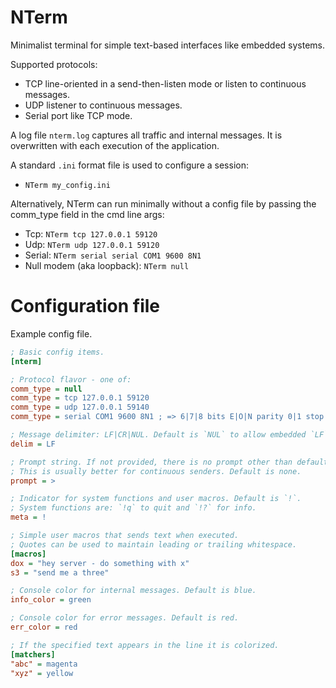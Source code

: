 # NTerm

Minimalist terminal for simple text-based interfaces like embedded systems.

Supported protocols:
- TCP line-oriented in a send-then-listen mode or listen to continuous messages.
- UDP listener to continuous messages.
- Serial port like TCP mode.

A log file `nterm.log` captures all traffic and internal messages. It is overwritten with each execution
of the application.

A standard `.ini` format file is used to configure a session:

- `NTerm my_config.ini`

Alternatively, NTerm can run minimally without a config file by passing the comm_type field in the cmd line args:

- Tcp: `NTerm tcp 127.0.0.1 59120`
- Udp: `NTerm udp 127.0.0.1 59120`
- Serial: `NTerm serial serial COM1 9600 8N1`
- Null modem (aka loopback): `NTerm null`

# Configuration file

Example config file.

```ini
; Basic config items.
[nterm]

; Protocol flavor - one of:
comm_type = null
comm_type = tcp 127.0.0.1 59120
comm_type = udp 127.0.0.1 59140
comm_type = serial COM1 9600 8N1 ; => 6|7|8 bits E|O|N parity 0|1 stop bits

; Message delimiter: LF|CR|NUL. Default is `NUL` to allow embedded `LF` for line string separation.
delim = LF

; Prompt string. If not provided, there is no prompt other than default cursor.
; This is usually better for continuous senders. Default is none.
prompt = >

; Indicator for system functions and user macros. Default is `!`.
; System functions are: `!q` to quit and `!?` for info.
meta = !

; Simple user macros that sends text when executed.
; Quotes can be used to maintain leading or trailing whitespace.
[macros]
dox = "hey server - do something with x"
s3 = "send me a three"

; Console color for internal messages. Default is blue.
info_color = green

; Console color for error messages. Default is red.
err_color = red

; If the specified text appears in the line it is colorized.
[matchers]
"abc" = magenta
"xyz" = yellow
```
